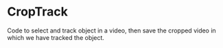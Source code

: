 # CropTrack

Code to select and track object in a video, then save the cropped video in which we have tracked the object.
